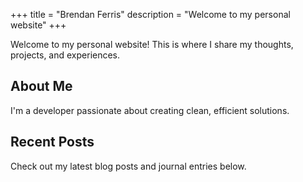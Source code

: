 +++
title = "Brendan Ferris"
description = "Welcome to my personal website"
+++

Welcome to my personal website! This is where I share my thoughts, projects, and experiences.

## About Me

I'm a developer passionate about creating clean, efficient solutions.

## Recent Posts

Check out my latest blog posts and journal entries below. 